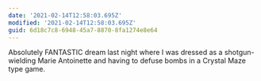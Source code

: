 ```yaml
---
date: '2021-02-14T12:58:03.695Z'
modified: '2021-02-14T12:58:03.695Z'
guid: 6d18c7c8-6948-45a7-8870-8fa1274e8e64
---
```

Absolutely FANTASTIC dream last night where I was dressed as a shotgun-wielding Marie Antoinette and having to defuse bombs in a Crystal Maze type game.
